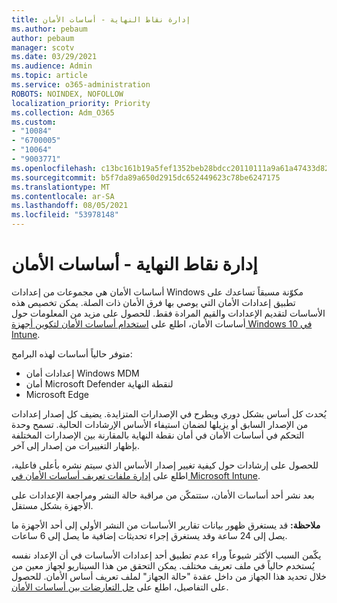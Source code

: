 ```yaml
---
title: إدارة نقاط النهاية - أساسات الأمان
ms.author: pebaum
author: pebaum
manager: scotv
ms.date: 03/29/2021
ms.audience: Admin
ms.topic: article
ms.service: o365-administration
ROBOTS: NOINDEX, NOFOLLOW
localization_priority: Priority
ms.collection: Adm_O365
ms.custom:
- "10084"
- "6700005"
- "10064"
- "9003771"
ms.openlocfilehash: c13bc161b19a5fef1352beb28bdcc20110111a9a61a47433d82e1e69aff7f88d
ms.sourcegitcommit: b5f7da89a650d2915dc652449623c78be6247175
ms.translationtype: MT
ms.contentlocale: ar-SA
ms.lasthandoff: 08/05/2021
ms.locfileid: "53978148"
---
```

# <a name="endpoint-manager---security-baselines"></a>إدارة نقاط النهاية - أساسات الأمان

أساسات الأمان هي مجموعات من إعدادات Windows مكوّنة مسبقاً تساعدك على تطبيق إعدادات الأمان التي يوصي بها فرق الأمان ذات الصلة. يمكن تخصيص هذه الأساسات لتقديم الإعدادات والقيم المرادة فقط. للحصول على مزيد من المعلومات حول أساسات الأمان، اطلع على [استخدام أساسات الأمان لتكوين أجهزة Windows 10 في Intune](https://docs.microsoft.com/mem/intune/protect/security-baselines).

متوفر حالياً أساسات لهذه البرامج:

- إعدادات أمان Windows MDM
- أمان Microsoft Defender لنقطة النهاية
- Microsoft Edge

يُحدث كل أساس بشكل دوري ويطرح في الإصدارات المتزايدة. يضيف كل إصدار إعدادات من الإصدار السابق أو يزيلها لضمان استيفاء الأساس الإرشادات الحالية. تسمح وحدة التحكم في أساسات الأمان في أمان نقطة النهاية بالمقارنة بين الإصدارات المختلفة بإظهار التغييرات من إصدار إلى آخر.

للحصول على إرشادات حول كيفية تغيير إصدار الأساس الذي سيتم نشره بأعلى فاعلية، اطلع على [إدارة ملفات تعريف أساسات الأمان في Microsoft Intune](https://docs.microsoft.com/mem/intune/protect/security-baselines-configure).

بعد نشر أحد أساسات الأمان، ستتمكّن من مراقبة حالة النشر ومراجعة الإعدادات على الأجهزة بشكل مستقل.

**ملاحظة:** قد يستغرق ظهور بيانات تقارير الأساسات من النشر الأولي إلى أحد الأجهزة ما يصل إلى 24 ساعة وقد يستغرق إجراء تحديثات إضافية ما يصل إلى 6 ساعات. 

يكّمن السبب الأكثر شيوعاً وراء عدم تطبيق أحد إعدادات الأساسات في أن الإعداد نفسه يُستخدم حالياً في ملف تعريف مختلف. يمكن التحقق من هذا السيناريو لجهاز معين من خلال تحديد هذا الجهاز من داخل عقدة "حالة الجهاز" لملف تعريف أساس الأمان. للحصول على التفاصيل، اطلع على [حل التعارضات بين أساسات الأمان](https://docs.microsoft.com/mem/intune/protect/security-baselines-monitor#resolve-conflicts-for-security-baselines).